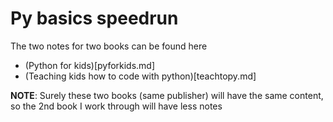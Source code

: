 # Py basics speedrun

The two notes for two books can be found here

- (Python for kids)[pyforkids.md]
- (Teaching kids how to code with python)[teachtopy.md]

**NOTE**: Surely these two books (same publisher) will have the same content, so the 2nd book I work through will have less notes